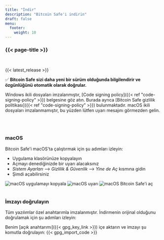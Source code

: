 ```yaml
---
title: "İndir"
description: "Bitcoin Safe'i indirin"
draft: false
menu:
  footer:
    weight: 10
---
```


### {{< page-title >}} 

<br>

{{< latest_release >}}


✅ **Bitcoin Safe sizi daha yeni bir sürüm olduğunda bilgilendirir ve özgünlüğünü otomatik olarak doğrular.**


Windows ikili dosyaları imzalanmıştır, [Code signing policy]({{< ref "code-signing-policy" >}}) belgesine göz atın. Burada ayrıca [Bitcoin Safe gizlilik politikası]({{< ref "code-signing-policy" >}}) bulunmaktadır. macOS ikili dosyaları imzalanmamıştır, bu yüzden lütfen uyarı mesajını görmezden gelin.

<br>
<br>

###  macOS 

Bitcoin Safe'i macOS'ta çalıştırmak için şu adımları izleyin:
- Uygulama klasörünüze kopyalayın
- Açmayı denediğinizde bir uyarı alacaksınız
- *Sistem Ayarları* --> *Gizlilik & Güvenlik* --> *Yine de Aç* kısmına gidin
- Şimdi açabilirsiniz


<img src="/images/mac/copy-app.png" alt="macOS uygulamayı kopyala"   /> 
<img src="/images/mac/warning.png" alt="macOS uyarı"   /> 
<img src="/images/mac/disable.png" alt="macOS Bitcoin Safe'i aç"   /> 

<br>
<br>

###  İmzayı doğrulayın

Tüm yazılımlar özel anahtarımla imzalanmıştır. İndirmenin orijinal olduğunu doğrulamak için şu adımları izleyin:

Benim [açık anahtarımı]({{< gpg_key_link >}}) içe aktarın ve imzayı şu komutla doğrulayın:
{{< gpg_import_code >}}


<br> 
<br>


<!-- ### Alternative install  via pip  on Mac, Linux, or Windows 
PyPi: https://pypi.org/project/bitcoin-safe/
python -m pip install bitcoin-safe
python -m bitcoin_safe
-->